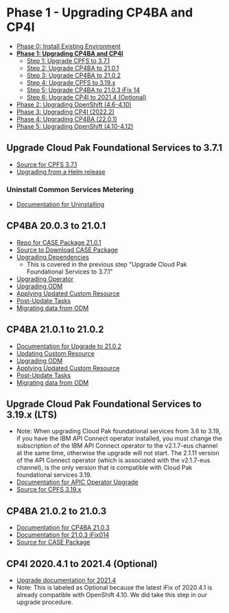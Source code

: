 # Phase 1 - Upgrading CP4BA and CP4I

- [Phase 0: Install Existing Environment](https://github.com/gabrielhicksibm/upgrade-documentation/blob/main/phases/phase-0.md)
- [**Phase 1: Upgrading CP4BA and CP4I**](https://github.com/gabrielhicksibm/upgrade-documentation/blob/main/phases/phase-1.md)
  - [Step 1: Upgrade CPFS to 3.7.1](#upgrade-cloud-pak-foundational-services-to-371)
  - [Step 2: Upgrade CP4BA to 21.0.1](#cp4ba-2003-to-2101)
  - [Step 3: Upgrade CP4BA to 21.0.2](#cp4ba-2101-to-2102)
  - [Step 4: Upgrade CPFS to 3.19.x](#upgrade-cloud-pak-foundational-services-to-319x-lts)
  - [Step 5: Upgrade CP4BA to 21.0.3 iFix 14](#cp4ba-2102-to-2103)
  - [Step 6: Upgrade CP4I to 2021.4 (Optional)](#cp4i-202041-to-20214-optional)
- [Phase 2: Upgrading OpenShift (4.6-4.10)](https://github.com/gabrielhicksibm/upgrade-documentation/blob/main/phases/phase-2.md)
- [Phase 3: Upgrading CP4I (2022.2)](https://github.com/gabrielhicksibm/upgrade-documentation/blob/main/phases/phase-3.md)
- [Phase 4: Upgrading CP4BA (22.0.1)](https://github.com/gabrielhicksibm/upgrade-documentation/blob/main/phases/phase-4.md)
- [Phase 5: Upgrading OpenShift (4.10-4.12)](https://github.com/gabrielhicksibm/upgrade-documentation/blob/main/phases/phase-5.md)

## Upgrade Cloud Pak Foundational Services to 3.7.1

- [Source for CPFS 3.7.1](https://www.ibm.com/docs/en/cloud-paks/1.0?topic=online-upgrading-foundational-services-from-operator-release#upgrade-36x-37)
- [Upgrading from a Helm release](https://www.ibm.com/docs/en/cloud-paks/1.0?topic=online-upgrading-foundational-services-from-helm-release)

### Uninstall Common Services Metering

- [Documentation for Uninstalling](https://www.ibm.com/docs/en/cloud-paks/1.0?topic=online-uninstalling-metering-service)

## CP4BA 20.0.3 to 21.0.1

- [Repo for CASE Package 21.0.1](https://github.com/icp4a/cert-kubernetes/tree/21.0.1)
- [Source to Download CASE Package](https://github.com/IBM/cloud-pak/raw/master/repo/case/ibm-cp-automation-3.0.1.tgz)
- [Upgrading Dependencies](https://www.ibm.com/docs/en/cloud-paks/cp-biz-automation/21.0.x?topic=containers-upgrading-dependencies)
  - This is covered in the previous step "Upgrade Cloud Pak Foundational Services to 3.7.1"
- [Upgrading Operator](https://www.ibm.com/docs/en/cloud-paks/cp-biz-automation/21.0.x?topic=containers-upgrading-operator)
- [Upgrading ODM](https://www.ibm.com/docs/en/cloud-paks/cp-biz-automation/21.0.x?topic=upgrade-upgrading-operational-decision-manager)
- [Applying Updated Custom Resource](https://www.ibm.com/docs/en/cloud-paks/cp-biz-automation/21.0.x?topic=containers-applying-upgraded-custom-resource)
- [Post-Update Tasks](https://www.ibm.com/docs/en/cloud-paks/cp-biz-automation/21.0.x?topic=containers-completing-post-upgrade-tasks)
- [Migrating data from ODM](https://www.ibm.com/docs/en/cloud-paks/cp-biz-automation/21.0.x?topic=data-migrating-from-operational-decision-manager)

<!-- ### TODO -->

## CP4BA 21.0.1 to 21.0.2

- [Documentation for Upgrade to 21.0.2](https://www.ibm.com/docs/en/cloud-paks/cp-biz-automation/21.0.x?topic=operator-upgrading-in-hub)
- [Updating Custom Resource](https://www.ibm.com/docs/en/cloud-paks/cp-biz-automation/21.0.x?topic=upgrade-checking-version-deployment-type-license)
- [Upgrading ODM](https://www.ibm.com/docs/en/cloud-paks/cp-biz-automation/21.0.x?topic=upgrade-upgrading-operational-decision-manager)
- [Applying Updated Custom Resource](https://www.ibm.com/docs/en/cloud-paks/cp-biz-automation/21.0.x?topic=containers-applying-upgraded-custom-resource)
- [Post-Update Tasks](https://www.ibm.com/docs/en/cloud-paks/cp-biz-automation/21.0.x?topic=containers-completing-post-upgrade-tasks)
- [Migrating data from ODM](https://www.ibm.com/docs/en/cloud-paks/cp-biz-automation/21.0.x?topic=data-migrating-from-operational-decision-manager)

<!-- ### TODO -->

## Upgrade Cloud Pak Foundational Services to 3.19.x (LTS)

- Note: When upgrading Cloud Pak foundational services from 3.6 to 3.19, if you have the IBM API Connect operator installed, you must change the subscription of the IBM API Connect operator to the v2.1.7-eus channel at the same time, otherwise the upgrade will not start. The 2.1.11 version of the API Connect operator (which is associated with the v2.1.7-eus channel), is the only version that is compatible with Cloud Pak foundational services 3.19.
- [Documentation for APIC Operator Upgrade](https://www.ibm.com/docs/en/cloud-paks/cp-integration/2022.2?topic=upgrading-from-20204)
- [Source for CPFS 3.19.x](https://www.ibm.com/docs/en/cloud-paks/1.0?topic=online-upgrading-foundational-services-from-operator-release#upgrade-38x)

<!-- ### TODO -->

## CP4BA 21.0.2 to 21.0.3

- [Documentation for CP4BA 21.0.3](https://www.ibm.com/docs/en/cloud-paks/cp-biz-automation/21.0.3?topic=containers-upgrading-non-air-gapped-environment-from-2102)
- [Documentation for 21.0.3 iFix014](https://www.ibm.com/support/pages/node/6827587)
- [Source for CASE Package](https://github.com/IBM/cloud-pak/raw/master/repo/case/ibm-cp-automation/3.2.14/ibm-cp-automation-3.2.14.tgz)

<!-- ### TODO -->

## CP4I 2020.4.1 to 2021.4 (Optional)

- [Upgrade documentation for 2021.4](https://www.ibm.com/docs/en/cloud-paks/cp-integration/2021.4?topic=upgrading)
- Note: This is labeled as Optional because the latest iFix of 2020.4.1 is already compatible with OpenShift 4.10. We did take this step in our upgrade procedure.

<!-- ### TODO -->
